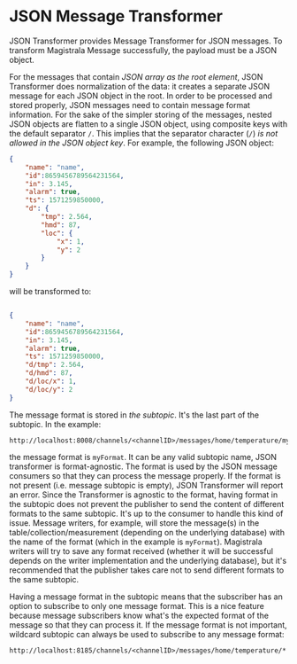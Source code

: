 # JSON Message Transformer

JSON Transformer provides Message Transformer for JSON messages.
To transform Magistrala Message successfully, the payload must be a JSON object.

For the messages that contain _JSON array as the root element_, JSON Transformer does normalization of the data: it creates a separate JSON message for each JSON object in the root. In order to be processed and stored properly, JSON messages need to contain message format information. For the sake of the simpler storing of the messages, nested JSON objects are flatten to a single JSON object, using composite keys with the default separator `/`. This implies that the separator character (`/`) _is not allowed in the JSON object key_. For example, the following JSON object:
```json
{
    "name": "name",
    "id":8659456789564231564,
    "in": 3.145,
    "alarm": true,
    "ts": 1571259850000,
    "d": {
        "tmp": 2.564,
        "hmd": 87,
        "loc": {
            "x": 1,
            "y": 2
        }
    }
}
```

will be transformed to:

```json

{
    "name": "name",
    "id":8659456789564231564,
    "in": 3.145,
    "alarm": true,
    "ts": 1571259850000,
    "d/tmp": 2.564,
    "d/hmd": 87,
    "d/loc/x": 1,
    "d/loc/y": 2
}
```

The message format is stored in *the subtopic*. It's the last part of the subtopic. In the example:

```
http://localhost:8008/channels/<channelID>/messages/home/temperature/myFormat
```

the message format is `myFormat`. It can be any valid subtopic name, JSON transformer is format-agnostic. The format is used by the JSON message consumers so that they can process the message properly. If the format is not present (i.e. message subtopic is empty), JSON Transformer will report an error. Since the Transformer is agnostic to the format, having format in the subtopic does not prevent the publisher to send the content of different formats to the same subtopic. It's up to the consumer to handle this kind of issue. Message writers, for example, will store the message(s) in the table/collection/measurement (depending on the underlying database) with the name of the format (which in the example is `myFormat`). Magistrala writers will try to save any format received (whether it will be successful depends on the writer implementation and the underlying database), but it's recommended that the publisher takes care not to send different formats to the same subtopic.

Having a message format in the subtopic means that the subscriber has an option to subscribe to only one message format. This is a nice feature because message subscribers know what's the expected format of the message so that they can process it. If the message format is not important, wildcard subtopic can always be used to subscribe to any message format:

```
http://localhost:8185/channels/<channelID>/messages/home/temperature/*
```
